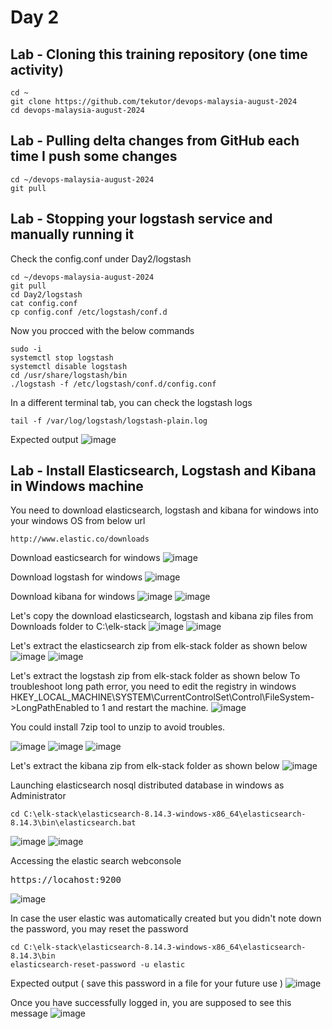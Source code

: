 # Day 2

## Lab - Cloning this training repository (one time activity)
```
cd ~
git clone https://github.com/tekutor/devops-malaysia-august-2024
cd devops-malaysia-august-2024
```

## Lab - Pulling delta changes from GitHub each time I push some changes
```
cd ~/devops-malaysia-august-2024
git pull
```

## Lab - Stopping your logstash service and manually running it

Check the config.conf under Day2/logstash
```
cd ~/devops-malaysia-august-2024
git pull
cd Day2/logstash
cat config.conf
cp config.conf /etc/logstash/conf.d
```

Now you procced with the below commands
```
sudo -i
systemctl stop logstash
systemctl disable logstash
cd /usr/share/logstash/bin
./logstash -f /etc/logstash/conf.d/config.conf
```

In a different terminal tab, you can check the logstash logs
```
tail -f /var/log/logstash/logstash-plain.log
```

Expected output
![image](https://github.com/user-attachments/assets/a845e423-c72b-4f06-903c-23633822dce0)


## Lab - Install Elasticsearch, Logstash and Kibana in Windows machine
You need to download elasticsearch, logstash and kibana for windows into your windows OS from below url
```
http://www.elastic.co/downloads
```

Download easticsearch for windows
![image](https://github.com/user-attachments/assets/aeb46bea-7248-48d8-a26e-3093f4f2a5bf)

Download logstash for windows
![image](https://github.com/user-attachments/assets/ee38a86a-ba58-4349-939b-85f818549550)


Download kibana for windows
![image](https://github.com/user-attachments/assets/52a6275e-7a60-4abf-a21e-258c1d41493c)
![image](https://github.com/user-attachments/assets/b5aed8d3-a1e5-4e84-94b9-0a724533c342)

Let's copy the download elasticsearch, logstash and kibana zip files from Downloads folder to C:\elk-stack
![image](https://github.com/user-attachments/assets/d78f5b7e-1beb-4e94-a11f-c20f3b7fd5be)
![image](https://github.com/user-attachments/assets/3c3f55e6-efbd-4130-b8f6-66749b6b9825)

Let's extract the elasticsearch zip from elk-stack folder as shown below
![image](https://github.com/user-attachments/assets/ab921a42-5c53-48d2-ad30-82e29ed49ef7)
![image](https://github.com/user-attachments/assets/6cc39585-9fd7-4085-a952-521052039148)

Let's extract the logstash zip from elk-stack folder as shown below
To troubleshoot long path error, you need to edit the registry in windows
HKEY_LOCAL_MACHINE\SYSTEM\CurrentControlSet\Control\FileSystem->LongPathEnabled to 1 and restart the machine.
![image](https://github.com/user-attachments/assets/beefc015-ad06-4d06-807c-060fb1846074)

You could install 7zip tool to unzip to avoid troubles.

![image](https://github.com/user-attachments/assets/2cd92e2a-6dc5-4cca-bb0f-1a393b3b725b)
![image](https://github.com/user-attachments/assets/dfb159b0-1779-4e1e-ba4b-93c1b79694ee)
![image](https://github.com/user-attachments/assets/5bee4bd2-380c-466c-80f8-c56187302940)

Let's extract the kibana zip from elk-stack folder as shown below
![image](https://github.com/user-attachments/assets/8695ab0c-c01a-46e3-a54a-aedc94b1ef8e)

Launching elasticsearch nosql distributed database in windows as Administrator
```
cd C:\elk-stack\elasticsearch-8.14.3-windows-x86_64\elasticsearch-8.14.3\bin\elasticsearch.bat
```
![image](https://github.com/user-attachments/assets/a4e92277-27d8-47ed-93f6-613aa8bd2488)
![image](https://github.com/user-attachments/assets/ed36b4dd-dafa-40c7-8169-0e6b3af0a093)


Accessing the elastic search webconsole
<pre>
https://locahost:9200  
</pre>

![image](https://github.com/user-attachments/assets/5f3f7567-04c4-4cba-9423-b11292345031)

In case the user elastic was automatically created but you didn't note down the password, you may reset the password
```
cd C:\elk-stack\elasticsearch-8.14.3-windows-x86_64\elasticsearch-8.14.3\bin
elasticsearch-reset-password -u elastic
```
Expected output ( save this password in a file for your future use )
![image](https://github.com/user-attachments/assets/460a860d-e8ae-428c-a04b-a99fb8d64a42)

Once you have successfully logged in, you are supposed to see this message
![image](https://github.com/user-attachments/assets/14d4d035-c8f9-4a8f-8084-c2fc884680da)
